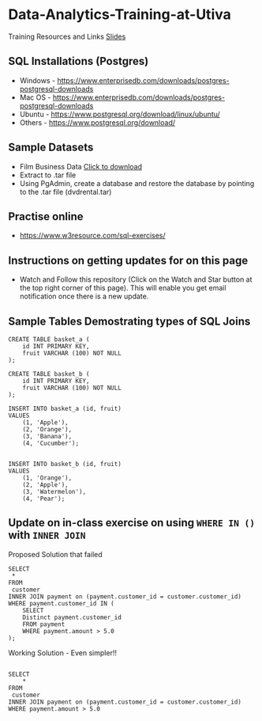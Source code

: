 # Data-Analytics-Training-at-Utiva
Training Resources and Links 
[Slides](https://docs.google.com/presentation/d/1hveKHs6rw_eU9p7Hia77B0RfjHOQiRhozguMjdvtb7o/edit?usp=sharing)

## SQL Installations (Postgres)
- Windows - https://www.enterprisedb.com/downloads/postgres-postgresql-downloads
- Mac OS - https://www.enterprisedb.com/downloads/postgres-postgresql-downloads
- Ubuntu - https://www.postgresql.org/download/linux/ubuntu/
- Others - https://www.postgresql.org/download/

## Sample Datasets 
- Film Business Data [Click to download](https://www.postgresqltutorial.com/wp-content/uploads/2019/05/dvdrental.zip)
- Extract to .tar file 
- Using PgAdmin, create a database and restore the database by pointing to the .tar file (dvdrental.tar)

## Practise online
- https://www.w3resource.com/sql-exercises/

## Instructions on getting updates for on this page
- Watch and Follow this repository (Click on the Watch and Star button at the top right corner of this page). This will enable you get email notification once there is a new update.

## Sample Tables Demostrating types of SQL Joins
```
CREATE TABLE basket_a (
    id INT PRIMARY KEY,
    fruit VARCHAR (100) NOT NULL
);
 
CREATE TABLE basket_b (
    id INT PRIMARY KEY,
    fruit VARCHAR (100) NOT NULL
);
 
INSERT INTO basket_a (id, fruit)
VALUES
    (1, 'Apple'),
    (2, 'Orange'),
    (3, 'Banana'),
    (4, 'Cucumber');
   
 
INSERT INTO basket_b (id, fruit)
VALUES
    (1, 'Orange'),
    (2, 'Apple'),
    (3, 'Watermelon'),
    (4, 'Pear');
```

## Update on in-class exercise on using `WHERE IN ()` with `INNER JOIN` 
Proposed Solution that failed
```
SELECT 
 *
FROM 
 customer
INNER JOIN payment on (payment.customer_id = customer.customer_id)
WHERE payment.customer_id IN (
	SELECT 
	Distinct payment.customer_id
	FROM payment
	WHERE payment.amount > 5.0
);
```
Working Solution - Even simpler!!
```

SELECT 
	*
FROM 
 customer
INNER JOIN payment on (payment.customer_id = customer.customer_id)
WHERE payment.amount > 5.0

```
